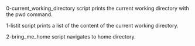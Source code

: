 0-current_working_directory script prints the current working directory with the pwd command.

1-listit script prints a list of the content of the current working directory.

2-bring_me_home script navigates to home directory.

